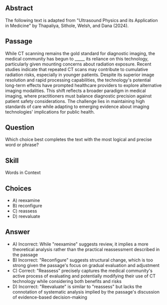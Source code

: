 ## Abstract
The following text is adapted from "Ultrasound Physics and its Application in Medicine" by Thapaliya, Sithole, Welsh, and Dana (2024).

## Passage
While CT scanning remains the gold standard for diagnostic imaging, the medical community has begun to _____ its reliance on this technology, particularly given mounting concerns about radiation exposure. Recent studies indicate that repeated CT scans may contribute to cumulative radiation risks, especially in younger patients. Despite its superior image resolution and rapid processing capabilities, the technology's potential long-term effects have prompted healthcare providers to explore alternative imaging modalities. This shift reflects a broader paradigm in medical imaging, where practitioners must balance diagnostic precision against patient safety considerations. The challenge lies in maintaining high standards of care while adapting to emerging evidence about imaging technologies' implications for public health.

## Question
Which choice best completes the text with the most logical and precise word or phrase?

## Skill
Words in Context

## Choices
- A) reexamine
- B) reconfigure
- C) reassess
- D) reevaluate

## Answer
- A) Incorrect: While "reexamine" suggests review, it implies a more theoretical analysis rather than the practical reassessment described in the passage
- B) Incorrect: "Reconfigure" suggests structural change, which is too strong given the passage's focus on gradual evaluation and adjustment
- C) Correct: "Reassess" precisely captures the medical community's active process of evaluating and potentially modifying their use of CT technology while considering both benefits and risks
- D) Incorrect: "Reevaluate" is similar to "reassess" but lacks the connotation of systematic analysis implied by the passage's discussion of evidence-based decision-making